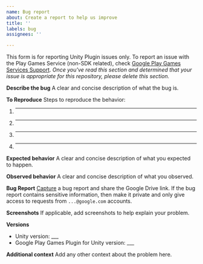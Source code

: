 ```yaml
---
name: Bug report
about: Create a report to help us improve
title: ''
labels: bug
assignees: ''

---
```


This form is for reporting Unity Plugin issues only. To report an issue with the Play Games Service (non-SDK related), check [Google Play Games Services Support](https://developers.google.com/games/services/support).
*Once you've read this section and determined that your issue is appropriate for this repository, please delete this section.*

**Describe the bug**
A clear and concise description of what the bug is.

**To Reproduce**
Steps to reproduce the behavior:
1. ___
2. ___
3. ___
4. ___

**Expected behavior**
A clear and concise description of what you expected to happen.

**Observed behavior**
A clear and concise description of what you observed.

**Bug Report**
[Capture](https://developer.android.com/studio/debug/bug-report) a bug report and share the Google Drive link. If the bug report contains sensitive information, then make it private and only give access to requests from `...@google.com` accounts.

**Screenshots**
If applicable, add screenshots to help explain your problem.

**Versions**
- Unity version: ___
- Google Play Games Plugin for Unity version: ___

**Additional context**
Add any other context about the problem here.
